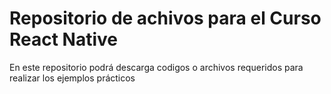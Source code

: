 # Repositorio de achivos para el Curso React Native
En este repositorio podrá descarga codigos o archivos requeridos para realizar los ejemplos prácticos 

